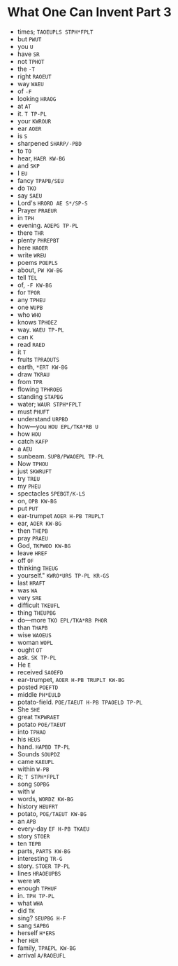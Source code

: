# What One Can Invent Part 3

* times; `TAOEUPLS STPH*FPLT`
* but `PWUT`
* you `U`
* have `SR`
* not `TPHOT`
* the `-T`
* right `RAOEUT`
* way `WAEU`
* of `-F`
* looking `HRAOG`
* at `AT`
* it. `T TP-PL`
* your `KWROUR`
* ear `AOER`
* is `S`
* sharpened `SHARP/-PBD`
* to `TO`
* hear, `HAER KW-BG`
* and `SKP`
* I `EU`
* fancy `TPAPB/SEU`
* do `TKO`
* say `SAEU`
* Lord's `HRORD AE S*/SP-S`
* Prayer `PRAEUR`
* in `TPH`
* evening. `AOEPG TP-PL`
* there `THR`
* plenty `PHREPBT`
* here `HAOER`
* write `WREU`
* poems `POEPLS`
* about, `PW KW-BG`
* tell `TEL`
* of, `-F KW-BG`
* for `TPOR`
* any `TPHEU`
* one `WUPB`
* who `WHO`
* knows `TPHOEZ`
* way. `WAEU TP-PL`
* can `K`
* read `RAED`
* it `T`
* fruits `TPRAOUTS`
* earth, `*ERT KW-BG`
* draw `TKRAU`
* from `TPR`
* flowing `TPHROEG`
* standing `STAPBG`
* water; `WAUR STPH*FPLT`
* must `PHUFT`
* understand `URPBD`
* how—you `HOU EPL/TKA*RB U`
* how `HOU`
* catch `KAFP`
* a `AEU`
* sunbeam. `SUPB/PWAOEPL TP-PL`
* Now `TPHOU`
* just `SKWRUFT`
* try `TREU`
* my `PHEU`
* spectacles `SPEBGT/K-LS`
* on, `OPB KW-BG`
* put `PUT`
* ear-trumpet `AOER H-PB TRUPLT`
* ear, `AOER KW-BG`
* then `THEPB`
* pray `PRAEU`
* God, `TKPWOD KW-BG`
* leave `HREF`
* off `OF`
* thinking `THEUG`
* yourself." `KWRO*URS TP-PL KR-GS`
* last `HRAFT`
* was `WA`
* very `SRE`
* difficult `TKEUFL`
* thing `THEUPBG`
* do—more `TKO EPL/TKA*RB PHOR`
* than `THAPB`
* wise `WAOEUS`
* woman `WOPL`
* ought `OT`
* ask. `SK TP-PL`
* He `E`
* received `SAOEFD`
* ear-trumpet, `AOER H-PB TRUPLT KW-BG`
* posted `POEFTD`
* middle `PH*EULD`
* potato-field. `POE/TAEUT H-PB TPAOELD TP-PL`
* She `SHE`
* great `TKPWRAET`
* potato `POE/TAEUT`
* into `TPHAO`
* his `HEUS`
* hand. `HAPBD TP-PL`
* Sounds `SOUPDZ`
* came `KAEUPL`
* within `W-PB`
* it; `T STPH*FPLT`
* song `SOPBG`
* with `W`
* words, `WORDZ KW-BG`
* history `HEUFRT`
* potato, `POE/TAEUT KW-BG`
* an `APB`
* every-day `EF H-PB TKAEU`
* story `STOER`
* ten `TEPB`
* parts, `PARTS KW-BG`
* interesting `TR-G`
* story. `STOER TP-PL`
* lines `HRAOEUPBS`
* were `WR`
* enough `TPHUF`
* in. `TPH TP-PL`
* what `WHA`
* did `TK`
* sing? `SEUPBG H-F`
* sang `SAPBG`
* herself `H*ERS`
* her `HER`
* family, `TPAEPL KW-BG`
* arrival `A/RAOEUFL`
